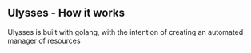 Ulysses - How it works
------------
Ulysses is built with golang, with the intention of creating an automated manager of resources